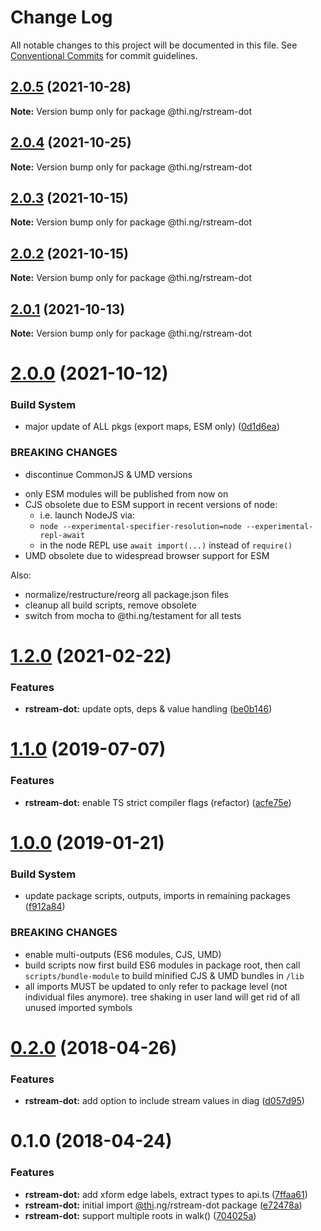 # Change Log

All notable changes to this project will be documented in this file.
See [Conventional Commits](https://conventionalcommits.org) for commit guidelines.

## [2.0.5](https://github.com/thi-ng/umbrella/compare/@thi.ng/rstream-dot@2.0.4...@thi.ng/rstream-dot@2.0.5) (2021-10-28)

**Note:** Version bump only for package @thi.ng/rstream-dot





## [2.0.4](https://github.com/thi-ng/umbrella/compare/@thi.ng/rstream-dot@2.0.3...@thi.ng/rstream-dot@2.0.4) (2021-10-25)

**Note:** Version bump only for package @thi.ng/rstream-dot





## [2.0.3](https://github.com/thi-ng/umbrella/compare/@thi.ng/rstream-dot@2.0.2...@thi.ng/rstream-dot@2.0.3) (2021-10-15)

**Note:** Version bump only for package @thi.ng/rstream-dot





## [2.0.2](https://github.com/thi-ng/umbrella/compare/@thi.ng/rstream-dot@2.0.1...@thi.ng/rstream-dot@2.0.2) (2021-10-15)

**Note:** Version bump only for package @thi.ng/rstream-dot





## [2.0.1](https://github.com/thi-ng/umbrella/compare/@thi.ng/rstream-dot@2.0.0...@thi.ng/rstream-dot@2.0.1) (2021-10-13)

**Note:** Version bump only for package @thi.ng/rstream-dot





# [2.0.0](https://github.com/thi-ng/umbrella/compare/@thi.ng/rstream-dot@1.2.29...@thi.ng/rstream-dot@2.0.0) (2021-10-12)


### Build System

* major update of ALL pkgs (export maps, ESM only) ([0d1d6ea](https://github.com/thi-ng/umbrella/commit/0d1d6ea9fab2a645d6c5f2bf2591459b939c09b6))


### BREAKING CHANGES

* discontinue CommonJS & UMD versions

- only ESM modules will be published from now on
- CJS obsolete due to ESM support in recent versions of node:
  - i.e. launch NodeJS via:
  - `node --experimental-specifier-resolution=node --experimental-repl-await`
  - in the node REPL use `await import(...)` instead of `require()`
- UMD obsolete due to widespread browser support for ESM

Also:
- normalize/restructure/reorg all package.json files
- cleanup all build scripts, remove obsolete
- switch from mocha to @thi.ng/testament for all tests






#  [1.2.0](https://github.com/thi-ng/umbrella/compare/@thi.ng/rstream-dot@1.1.59...@thi.ng/rstream-dot@1.2.0) (2021-02-22) 

###  Features 

- **rstream-dot:** update opts, deps & value handling ([be0b146](https://github.com/thi-ng/umbrella/commit/be0b146b2daeeff560f704bc5771ce5390e2ecf3)) 

#  [1.1.0](https://github.com/thi-ng/umbrella/compare/@thi.ng/rstream-dot@1.0.26...@thi.ng/rstream-dot@1.1.0) (2019-07-07) 

###  Features 

- **rstream-dot:** enable TS strict compiler flags (refactor) ([acfe75e](https://github.com/thi-ng/umbrella/commit/acfe75e)) 

#  [1.0.0](https://github.com/thi-ng/umbrella/compare/@thi.ng/rstream-dot@0.2.64...@thi.ng/rstream-dot@1.0.0) (2019-01-21) 

###  Build System 

- update package scripts, outputs, imports in remaining packages ([f912a84](https://github.com/thi-ng/umbrella/commit/f912a84)) 

###  BREAKING CHANGES 

- enable multi-outputs (ES6 modules, CJS, UMD) 
- build scripts now first build ES6 modules in package root, then call   `scripts/bundle-module` to build minified CJS & UMD bundles in `/lib` 
- all imports MUST be updated to only refer to package level   (not individual files anymore). tree shaking in user land will get rid of   all unused imported symbols 

#  [0.2.0](https://github.com/thi-ng/umbrella/compare/@thi.ng/rstream-dot@0.1.2...@thi.ng/rstream-dot@0.2.0) (2018-04-26) 

###  Features 

- **rstream-dot:** add option to include stream values in diag ([d057d95](https://github.com/thi-ng/umbrella/commit/d057d95)) 

#  0.1.0 (2018-04-24) 

###  Features 

- **rstream-dot:** add xform edge labels, extract types to api.ts ([7ffaa61](https://github.com/thi-ng/umbrella/commit/7ffaa61)) 
- **rstream-dot:** initial import [@thi](https://github.com/thi).ng/rstream-dot package ([e72478a](https://github.com/thi-ng/umbrella/commit/e72478a)) 
- **rstream-dot:** support multiple roots in walk() ([704025a](https://github.com/thi-ng/umbrella/commit/704025a))
